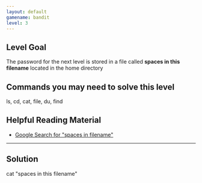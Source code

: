 ```yaml
---
layout: default
gamename: bandit
level: 3
---
```

Level Goal
----------
The password for the next level is stored in a file called **spaces
in this filename** located in the home directory

Commands you may need to solve this level
-----------------------------------------
ls, cd, cat, file, du, find

Helpful Reading Material
------------------------
- [Google Search for "spaces in filename"][]

[Google Search for "spaces in filename"]: https://www.google.com/search?q=spaces+in+filename


<hr />

## Solution
cat "spaces in this filename"
<br />
